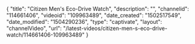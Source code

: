 {
    "title": "Citizen Men's Eco-Drive Watch",
    "description": "",
    "channelid": "114661406",
    "videoid": "109963489",
    "date_created": "1502517549",
    "date_modified": "1504290236",
    "type": "captivate",
    "layout": "channelVideo",
    "url": "\/latest-videos\/citizen-men-s-eco-drive-watch\/114661406-109963489"
}